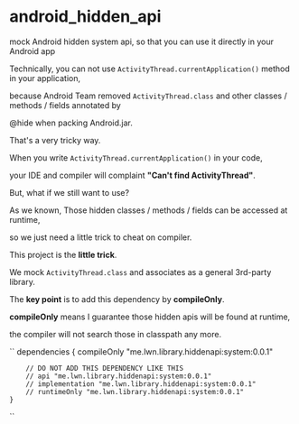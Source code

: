 # android_hidden_api

mock Android hidden system api, so that you can use it directly in your Android app

Technically, you can not use `ActivityThread.currentApplication()` method in your application,

because Android Team removed `ActivityThread.class` and other classes / methods / fields annotated
by

@hide when packing Android.jar.

That's a very tricky way.

When you write `ActivityThread.currentApplication()` in your code,

your IDE and compiler will complaint **"Can't find ActivityThread"**.

But, what if we still want to use?

As we known, Those hidden classes / methods / fields can be accessed at runtime,

so we just need a little trick to cheat on compiler.

This project is the **little trick**.

We mock `ActivityThread.class` and associates as a general 3rd-party library.

The **key point** is to add this dependency by **compileOnly**.

**compileOnly** means I guarantee those hidden apis will be found at runtime,

the compiler will not search those in classpath any more.

``
dependencies { compileOnly "me.lwn.library.hiddenapi:system:0.0.1"

        // DO NOT ADD THIS DEPENDENCY LIKE THIS
        // api "me.lwn.library.hiddenapi:system:0.0.1"
        // implementation "me.lwn.library.hiddenapi:system:0.0.1"
        // runtimeOnly "me.lwn.library.hiddenapi:system:0.0.1"
    }

``